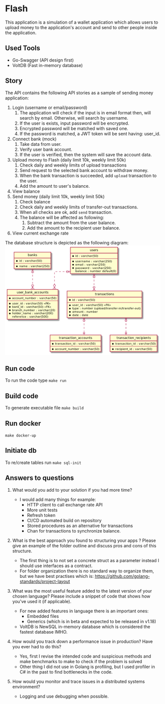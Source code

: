 # Flash
This application is a simulation of a wallet application which allows users to upload money to the
application's account and send to other people inside the application. 

## Used Tools
- Go-Swagger (API design first)
- VoltDB (Fast in-memory database)

## Story

The API contains the following API stories as a sample of
sending money application:

1. Login (username or email/password)
   1. The application will check if
     the input is in email format then, will search by email.
     Otherwise, will search by username.
   1. If the user is exists, input password will be encrypted.
   1. Encrypted password will be matched with saved one.
   1. If the password is matched, a JWT token will
   be sent having: user_id.
1. Connect bank (mock)
   1. Take data from user.
   1. Verify user bank account.
   1. If the user is verified, then the system will
      save the account data.
1. Upload money to Flash (daily limit 10k, weekly limit 50k)
   1. Check daily and weekly limits of upload transactions
   1. Send request to the selected bank account 
      to withdraw money.
   1. When the bank transaction is succeeded,
      add `upload` transaction to the user.   
   1. Add the amount to user's balance.
1. View balance
1. Send money (daily limit 10k, weekly limit 50k)
   1. Check balance
   1. Check daily and weekly limits of transfer-out transactions.
   1. When all checks are ok, add `send` transaction.
   1. The balance will be affected as following:
      1. Subtract the amount from the user balance.
      1. Add the amount to the recipient user balance.
1. View current exchange rate

The database structure is depicted as the following diagram:
![Database](docs/db.png)

## Run code

To run the code type `make run`

## Build code

To generate executable file `make build`

## Run docker

`make docker-up`

## Initiate db

To re/create tables run `make sql-init`

## Answers to questions
1. What would you add to your solution if you had more time?
   - I would add many things for example:
      - HTTP client to call exchange rate API
      - More unit tests
      - Refresh token
      - CI/CD automated build on repository
      - Stored procedures as an alternative for transactions
      - Chan for transactions to synchronize balance.
   
2. What is the best approach you found to structuring your apps ? Please give an
   example of the folder outline and discuss pros and cons of this structure.
   - The first thing is to not set a concrete struct as a parameter instead I should use interfaces
   as a contract.
   - For folder organization there is no standard way to organize them, but we have best practises
   which is: https://github.com/golang-standards/project-layout

3. What was the most useful feature added to the latest version of your chosen
   language? Please include a snippet of code that shows how you've used it (if
   applicable).
   - For new added features in language there is an important ones:
     - Embedded files
     - Generics (which is in beta and expected to be released in v1.18)
   - VoltDB is NewSQL in-memory database which is considered the fastest database IMHO.
   
4. How would you track down a performance issue in production? Have you ever had
   to do this?
   - Yes, first I revise the intended code and suspicious methods and make benchmarks 
     to make to check if the problem is solved
   - Other thing I did not use in Golang is profiling, but I used profiler in C# in the past to 
   find bottlenecks in the code.

5. How would you monitor and trace issues in a distributed systems environment?
   - Logging and use debugging when possible.
